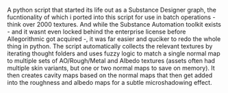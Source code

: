 A python script that started its life out as a Substance Designer graph, the fucntionality of which i ported into this script for use in batch operations - think over 2000 textures. And while the Substance Automation toolkit exists - and it wasnt even locked behind the enterprise license before Allegorithmic got acquired -, it was far easier and quciker to redo the whole thing in python.
The script automatically collects the relevant textures by iterating thought folders and uses fuzzy logic to match a single normal map to multiple sets of AO/Rough/Metal and Albedo textures (assets often had multiple skin variants, but one or two normal maps to save on memory). 
It then creates cavity maps based on the normal maps that then get added into the roughness and albedo maps for a subtle microshadowing effect. 
